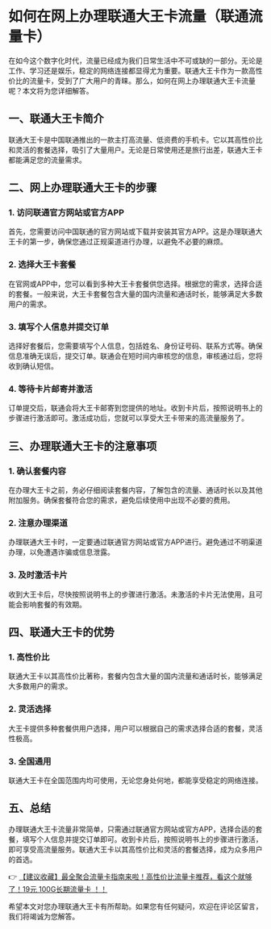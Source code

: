 # 如何在网上办理联通大王卡流量（联通流量卡）

在如今这个数字化时代，流量已经成为我们日常生活中不可或缺的一部分。无论是工作、学习还是娱乐，稳定的网络连接都显得尤为重要。联通大王卡作为一款高性价比的流量卡，受到了广大用户的青睐。那么，如何在网上办理联通大王卡流量呢？本文将为您详细解答。

## 一、联通大王卡简介

联通大王卡是中国联通推出的一款主打高流量、低资费的手机卡。它以其高性价比和灵活的套餐选择，吸引了大量用户。无论是日常使用还是旅行出差，联通大王卡都能满足您的流量需求。

## 二、网上办理联通大王卡的步骤

### 1. 访问联通官方网站或官方APP

首先，您需要访问中国联通的官方网站或下载并安装其官方APP。这是办理联通大王卡的第一步，确保您通过正规渠道进行办理，以避免不必要的麻烦。

### 2. 选择大王卡套餐

在官网或APP中，您可以看到多种大王卡套餐供您选择。根据您的需求，选择合适的套餐。一般来说，大王卡套餐包含大量的国内流量和通话时长，能够满足大多数用户的需求。

### 3. 填写个人信息并提交订单

选择好套餐后，您需要填写个人信息，包括姓名、身份证号码、联系方式等。确保信息准确无误后，提交订单。联通会在短时间内审核您的信息，审核通过后，您将收到确认短信。

### 4. 等待卡片邮寄并激活

订单提交后，联通会将大王卡邮寄到您提供的地址。收到卡片后，按照说明书上的步骤进行激活即可。激活成功后，您就可以享受大王卡带来的高流量服务了。

## 三、办理联通大王卡的注意事项

### 1. 确认套餐内容

在办理大王卡之前，务必仔细阅读套餐内容，了解包含的流量、通话时长以及其他附加服务。确保套餐符合您的需求，避免后续使用中出现不必要的费用。

### 2. 注意办理渠道

办理联通大王卡时，一定要通过联通官方网站或官方APP进行。避免通过不明渠道办理，以免遭遇诈骗或信息泄露。

### 3. 及时激活卡片

收到大王卡后，尽快按照说明书上的步骤进行激活。未激活的卡片无法使用，且可能会影响套餐的有效期。

## 四、联通大王卡的优势

### 1. 高性价比

联通大王卡以其高性价比著称，套餐内包含大量的国内流量和通话时长，能够满足大多数用户的需求。

### 2. 灵活选择

大王卡提供多种套餐供用户选择，用户可以根据自己的需求选择合适的套餐，灵活性极高。

### 3. 全国通用

联通大王卡在全国范围内均可使用，无论您身处何地，都能享受稳定的网络连接。

## 五、总结

办理联通大王卡流量非常简单，只需通过联通官方网站或官方APP，选择合适的套餐，填写个人信息并提交订单即可。收到卡片后，按照说明书上的步骤进行激活，即可享受高流量服务。联通大王卡以其高性价比和灵活的套餐选择，成为众多用户的首选。

👉 [【建议收藏】最全聚合流量卡指南来啦！高性价比流量卡推荐，看这个就够了！19元 100G长期流量卡 ！！](https://bit.ly/Liuliangka)

希望本文对您办理联通大王卡有所帮助。如果您有任何疑问，欢迎在评论区留言，我们将竭诚为您解答。